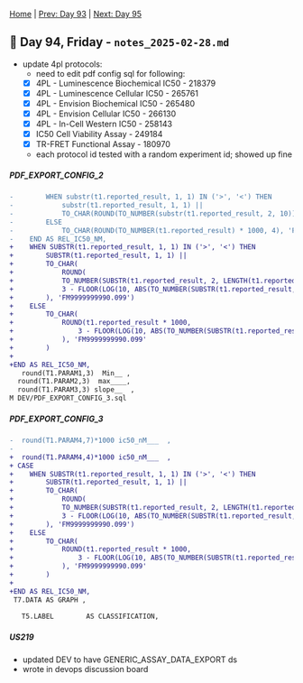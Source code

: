 [Home](../../main.md) | [Prev: Day 93](notes_2025-02-27.md) | [Next: Day 95](./notes_2025-03-03.md)

## 📝 Day 94, Friday - `notes_2025-02-28.md`

- update 4pl protocols:
    * need to edit pdf config sql for following:
    - [x] 4PL - Luminescence Biochemical IC50 - 218379
    - [x] 4PL - Luminescence Cellular IC50 - 265761
    - [x] 4PL - Envision Biochemical IC50 - 265480
    - [x] 4PL - Envision Cellular IC50 - 266130
    - [x] 4PL - In-Cell Western IC50 - 258143
    - [x] IC50 Cell Viability Assay - 249184
    - [x] TR-FRET Functional Assay  - 180970
    * each protocol id tested with a random experiment id; showed up fine

##### PDF_EXPORT_CONFIG_2
```diff
-        WHEN substr(t1.reported_result, 1, 1) IN ('>', '<') THEN
-            substr(t1.reported_result, 1, 1) || 
-            TO_CHAR(ROUND(TO_NUMBER(substr(t1.reported_result, 2, 10)) * 1000, 4), 'FM9999999999990.0000')
-        ELSE
-            TO_CHAR(ROUND(TO_NUMBER(t1.reported_result) * 1000, 4), 'FM9999999999990.0000')
-    END AS REL_IC50_NM,
+    WHEN SUBSTR(t1.reported_result, 1, 1) IN ('>', '<') THEN
+        SUBSTR(t1.reported_result, 1, 1) || 
+        TO_CHAR(
+            ROUND(
+            TO_NUMBER(SUBSTR(t1.reported_result, 2, LENGTH(t1.reported_result)-1)) * 1000, 
+            3 - FLOOR(LOG(10, ABS(TO_NUMBER(SUBSTR(t1.reported_result, 2, LENGTH(t1.reported_result)-1)) * 1000)))
+        ), 'FM9999999990.099')
+    ELSE
+        TO_CHAR(
+            ROUND(t1.reported_result * 1000, 
+                3 - FLOOR(LOG(10, ABS(TO_NUMBER(SUBSTR(t1.reported_result, 2, LENGTH(t1.reported_result)-1)) * 1000)))
+            ), 'FM9999999990.099'
+        )
+
+END AS REL_IC50_NM,
   round(T1.PARAM1,3)  Min__ ,
  round(T1.PARAM2,3)  max____,
  round(T1.PARAM3,3) slope__  ,
M DEV/PDF_EXPORT_CONFIG_3.sql
```

##### PDF_EXPORT_CONFIG_3
```diff
-  round(T1.PARAM4,7)*1000 ic50_nM___  ,
-  
+  round(T1.PARAM4,4)*1000 ic50_nM___  ,
+ CASE
+    WHEN SUBSTR(t1.reported_result, 1, 1) IN ('>', '<') THEN
+        SUBSTR(t1.reported_result, 1, 1) || 
+        TO_CHAR(
+            ROUND(
+            TO_NUMBER(SUBSTR(t1.reported_result, 2, LENGTH(t1.reported_result)-1)) * 1000, 
+            3 - FLOOR(LOG(10, ABS(TO_NUMBER(SUBSTR(t1.reported_result, 2, LENGTH(t1.reported_result)-1)) * 1000)))
+        ), 'FM9999999990.099')
+    ELSE
+        TO_CHAR(
+            ROUND(t1.reported_result * 1000, 
+                3 - FLOOR(LOG(10, ABS(TO_NUMBER(SUBSTR(t1.reported_result, 2, LENGTH(t1.reported_result)-1)) * 1000)))
+            ), 'FM9999999990.099'
+        )
+
+END AS REL_IC50_NM,
 T7.DATA AS GRAPH ,
 
   T5.LABEL        AS CLASSIFICATION,
```

##### US219
- updated DEV to have GENERIC_ASSAY_DATA_EXPORT ds
- wrote in devops discussion board
